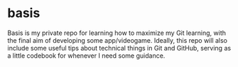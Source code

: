 # basis
Basis is my private repo for learning how to maximize my Git learning, with the final aim of developing some app/videogame.
Ideally, this repo will also include some useful tips about technical things in Git and GitHub, serving as a little codebook for whenever I need some guidance. 
